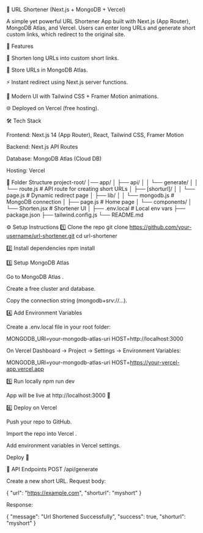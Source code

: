 📌 URL Shortener (Next.js + MongoDB + Vercel)

A simple yet powerful URL Shortener App built with Next.js (App Router), MongoDB Atlas, and Vercel.
Users can enter long URLs and generate short custom links, which redirect to the original site.

🚀 Features

🔗 Shorten long URLs into custom short links.

💾 Store URLs in MongoDB Atlas.

⚡ Instant redirect using Next.js server functions.

🎨 Modern UI with Tailwind CSS + Framer Motion animations.

🌐 Deployed on Vercel (free hosting).

🛠️ Tech Stack

Frontend: Next.js 14 (App Router), React, Tailwind CSS, Framer Motion

Backend: Next.js API Routes

Database: MongoDB Atlas (Cloud DB)

Hosting: Vercel

📂 Folder Structure
project-root/
│── app/
│   ├── api/
│   │   └── generate/
│   │       └── route.js       # API route for creating short URLs
│   ├── [shorturl]/
│   │   └── page.js            # Dynamic redirect page
│   ├── lib/
│   │   └── mongodb.js         # MongoDB connection
│   ├── page.js                # Home page
│   └── components/
│       └── Shorten.jsx        # Shortener UI
│
├── .env.local                 # Local env vars
├── package.json
├── tailwind.config.js
└── README.md


⚙️ Setup Instructions
1️⃣ Clone the repo
git clone https://github.com/your-username/url-shortener.git
cd url-shortener

2️⃣ Install dependencies
npm install

3️⃣ Setup MongoDB Atlas

Go to MongoDB Atlas
.

Create a free cluster and database.

Copy the connection string (mongodb+srv://...).

4️⃣ Add Environment Variables

Create a .env.local file in your root folder:

MONGODB_URI=your-mongodb-atlas-uri
HOST=http://localhost:3000


On Vercel Dashboard → Project → Settings → Environment Variables:

MONGODB_URI=your-mongodb-atlas-uri
HOST=https://your-vercel-app.vercel.app

5️⃣ Run locally
npm run dev


App will be live at http://localhost:3000
 🚀

6️⃣ Deploy on Vercel

Push your repo to GitHub.

Import the repo into Vercel
.

Add environment variables in Vercel settings.

Deploy 🎉

🔑 API Endpoints
POST /api/generate

Create a new short URL.
Request body:

{
  "url": "https://example.com",
  "shorturl": "myshort"
}


Response:

{
  "message": "Url Shortened Successfully",
  "success": true,
  "shorturl": "myshort"
}
